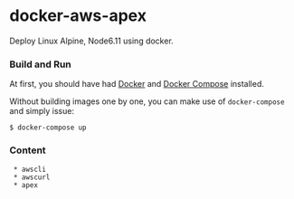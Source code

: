 # docker-aws-apex

Deploy Linux Alpine, Node6.11 using docker.

### Build and Run

At first, you should have had [Docker](https://docs.docker.com) and [Docker Compose](https://docs.docker.com/compose) installed.

Without building images one by one, you can make use of `docker-compose` and simply issue:

    $ docker-compose up

### Content

     * awscli
     * awscurl
     * apex
